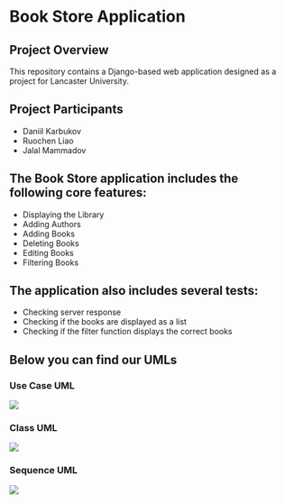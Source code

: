 # Book Store Application

## Project Overview

This repository contains a Django-based web application designed as a project for Lancaster University.

## Project Participants
* Daniil Karbukov
* Ruochen Liao
* Jalal Mammadov

## The Book Store application includes the following core features:

- Displaying the Library
- Adding Authors
- Adding Books
- Deleting Books
- Editing Books
- Filtering Books

## The application also includes several tests:
- Checking server response
- Checking if the books are displayed as a list
- Checking if the filter function displays the correct books

## Below you can find our UMLs

### Use Case UML

![](https://github.com/LegendaryLoona/LancasterPMP/blob/main/Use%20Case%20Diagram.drawio.png)

### Class UML

![](https://github.com/LegendaryLoona/LancasterPMP/blob/main/Class%20Diagram.drawio.png)

### Sequence UML

![](https://github.com/LegendaryLoona/LancasterPMP/blob/main/Sequence%20Diagram.drawio%20.png)
